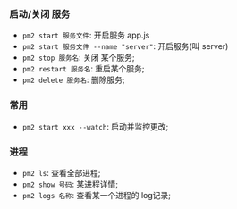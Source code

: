 ### 启动/关闭 服务
* `pm2 start 服务文件`: 开启服务 app.js
* `pm2 start 服务文件 --name "server"`: 开启服务(叫 server)
* `pm2 stop 服务名`: 关闭 某个服务;
* `pm2 restart 服务名`: 重启某个服务;
* `pm2 delete 服务名`: 删除服务;


### 常用
* `pm2 start xxx --watch`: 启动并监控更改;



### 进程
* `pm2 ls`: 查看全部进程;
* `pm2 show 号码`: 某进程详情;
* `pm2 logs 名称`: 查看某一个进程的 log记录;